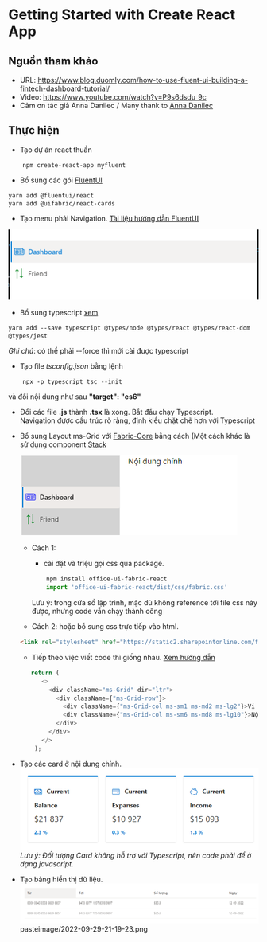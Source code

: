 # Getting Started with Create React App

## Nguồn tham khảo

- URL: https://www.blog.duomly.com/how-to-use-fluent-ui-building-a-fintech-dashboard-tutorial/
- Video: https://www.youtube.com/watch?v=P9s6dsdu_9c
- Cảm ơn tác giả Anna Danilec / Many thank to [Anna Danilec](https://www.blog.duomly.com/authors/anna-danilec)

## Thực hiện

- Tạo dự án react thuần

```dos
    npm create-react-app myfluent
```

- Bổ sung các gói [FluentUI](https://developer.microsoft.com/en-us/fluentui)

```dos
yarn add @fluentui/react
yarn add @uifabric/react-cards
```

- Tạo menu phải Navigation. [Tài liệu hướng dẫn FluentUI](https://developer.microsoft.com/en-us/fluentui#/controls/web/nav)

![ảnh kết quả](pasteimage/2022-09-25-23-10-12.png)

- Bổ sung typescript [xem](https://create-react-app.dev/docs/adding-typescript/)

```dos
yarn add --save typescript @types/node @types/react @types/react-dom @types/jest
```

*Ghi chú*: có thể phải --force thì mới cài được typescript

- Tạo file *tsconfig.json* bằng lệnh

```dos
    npx -p typescript tsc --init
```
  
  và đổi nội dung như sau **"target": "es6"**

- Đổi các file **.js** thành **.tsx** là xong. Bắt đầu chạy Typescript. <br/>
  Navigation được cấu trúc rõ ràng, định kiểu chặt chẽ hơn với Typescript

- Bổ sung Layout ms-Grid với [Fabric-Core](https://developer.microsoft.com/en-us/fluentui#/get-started/web#fabric-core) bằng cách  (Một cách khác là sử dụng component [Stack](https://developer.microsoft.com/en-us/fluentui#/controls/web/stack)

  ![Ảnh kết quả](pasteimage/2022-09-26-00-48-53.png)
  - Cách 1:
    - cài đặt và triệu gọi css qua package.

    ```typescript
        npm install office-ui-fabric-react
        import 'office-ui-fabric-react/dist/css/fabric.css'
    ```

    Lưu ý: trong cửa sổ lập trình, mặc dù không reference tới file css này được, nhưng code vẫn chạy thành công

  - Cách 2: hoặc bổ sung css trực tiếp vào html. 

  ```html
  <link rel="stylesheet" href="https://static2.sharepointonline.com/files/fabric/office-ui-fabric-core/11.0.0/css/fabric.min.css"/>
  ```

  - Tiếp theo việc viết code thì giống nhau. [Xem hướng dẫn](https://developer.microsoft.com/en-us/fluentui#/styles/web/layout)

  ```typescript
     return (
        <>
          <div className="ms-Grid" dir="ltr">
            <div className={"ms-Grid-row"}>
              <div className={"ms-Grid-col ms-sm1 ms-md2 ms-lg2"}>Vị trí bên trái</div>
              <div className={"ms-Grid-col ms-sm6 ms-md8 ms-lg10"}>Nội dung chính</div>
            </div>
          </div>
        </>
      );
  ```
 
 - Tạo các card ở nội dung chính. <br/>
   ![Ảnh kết quả](pasteimage/2022-09-27-15-31-29.png) <br/>
   *Lưu ý: Đối tượng Card không hỗ trợ với Typescript, nên code phải để ở dạng javascript.*

- Tạo bảng hiển thị dữ liệu. <br/>
   ![Ảnh kết quả](pasteimage/2022-09-29-21-19-23.png) <br/>
pasteimage/2022-09-29-21-19-23.png